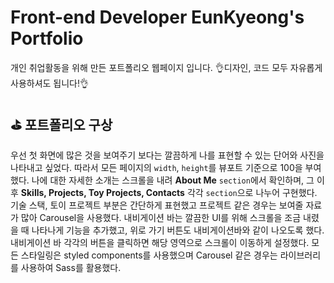 # Front-end Developer EunKyeong's Portfolio
개인 취업활동을 위해 만든 포트폴리오 웹페이지 입니다.
👌디자인, 코드 모두 자유롭게 사용하셔도 됩니다!👌

## ⛳ 포트폴리오 구상
우선 첫 화면에 많은 것을 보여주기 보다는 깔끔하게 나를 표현할 수 있는 단어와 사진을 나타내고 싶었다.
따라서 모든 페이지의 `width`, `height`를 뷰포트 기준으로 100을 부여했다.
나에 대한 자세한 소개는 스크롤을 내려 **About Me** `section`에서 확인하며, 그 이후 **Skills, Projects, Toy Projects, Contacts** 각각 `section`으로 나누어 구현했다.
기술 스택, 토이 프로젝트 부분은 간단하게 표현했고 프로젝트 같은 경우는 보여줄 자료가 많아 Carousel을 사용했다. 
내비게이션 바는 깔끔한 UI를 위해 스크롤을 조금 내렸을 때 나타나게 기능을 추가했고, 위로 가기 버튼도 내비게이션바와 같이 나오도록 했다. 
내비게이션 바 각각의 버튼을 클릭하면 해당 영역으로 스크롤이 이동하게 설정했다. 모든 스타일링은 styled components를 사용했으며 Carousel 같은 경우는 라이브러리를 사용하여 Sass를 활용했다.


